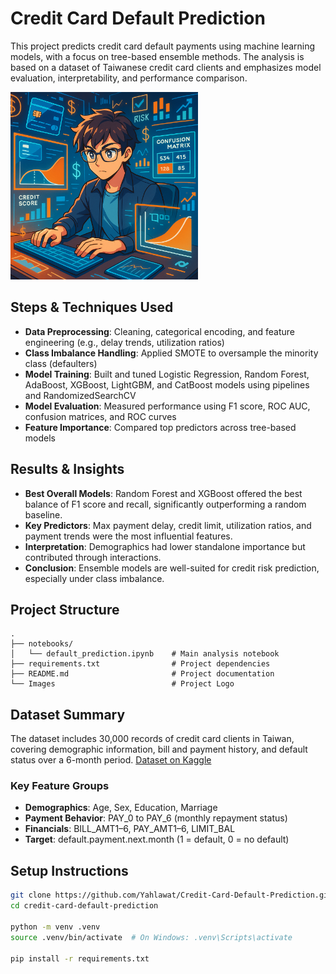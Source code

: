 
# Credit Card Default Prediction

This project predicts credit card default payments using machine learning models, with a focus on tree-based ensemble methods. The analysis is based on a dataset of Taiwanese credit card clients and emphasizes model evaluation, interpretability, and performance comparison.

<img src="./Images/logo.png" width="300" alt="UFC Logo">

## Steps & Techniques Used

- **Data Preprocessing**: Cleaning, categorical encoding, and feature engineering (e.g., delay trends, utilization ratios)
- **Class Imbalance Handling**: Applied SMOTE to oversample the minority class (defaulters)
- **Model Training**: Built and tuned Logistic Regression, Random Forest, AdaBoost, XGBoost, LightGBM, and CatBoost models using pipelines and RandomizedSearchCV
- **Model Evaluation**: Measured performance using F1 score, ROC AUC, confusion matrices, and ROC curves
- **Feature Importance**: Compared top predictors across tree-based models

## Results & Insights

- **Best Overall Models**: Random Forest and XGBoost offered the best balance of F1 score and recall, significantly outperforming a random baseline.
- **Key Predictors**: Max payment delay, credit limit, utilization ratios, and payment trends were the most influential features.
- **Interpretation**: Demographics had lower standalone importance but contributed through interactions.
- **Conclusion**: Ensemble models are well-suited for credit risk prediction, especially under class imbalance.


## Project Structure

```
.
├── notebooks/
│   └── default_prediction.ipynb    # Main analysis notebook
├── requirements.txt                # Project dependencies
├── README.md                       # Project documentation
└── Images                          # Project Logo

```

## Dataset Summary 

The dataset includes 30,000 records of credit card clients in Taiwan, covering demographic information, bill and payment history, and default status over a 6-month period. [Dataset on Kaggle](https://www.kaggle.com/datasets/uciml/default-of-credit-card-clients-dataset/data)

### Key Feature Groups
- **Demographics**: Age, Sex, Education, Marriage
- **Payment Behavior**: PAY_0 to PAY_6 (monthly repayment status)
- **Financials**: BILL_AMT1–6, PAY_AMT1–6, LIMIT_BAL
- **Target**: default.payment.next.month (1 = default, 0 = no default)

## Setup Instructions

```bash
git clone https://github.com/Yahlawat/Credit-Card-Default-Prediction.git
cd credit-card-default-prediction

python -m venv .venv
source .venv/bin/activate  # On Windows: .venv\Scripts\activate

pip install -r requirements.txt
```
